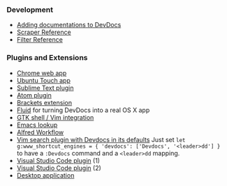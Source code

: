 ### Development

* [Adding documentations to DevDocs](https://github.com/Thibaut/devdocs/wiki/Adding-documentations-to-DevDocs)
* [Scraper Reference](https://github.com/Thibaut/devdocs/wiki/Scraper-Reference)
* [Filter Reference](https://github.com/Thibaut/devdocs/wiki/Filter-Reference)

### Plugins and Extensions

* [Chrome web app](https://chrome.google.com/webstore/detail/devdocs/mnfehgbmkapmjnhcnbodoamcioleeooe)
* [Ubuntu Touch app](https://uappexplorer.com/app/devdocsunofficial.berkes)
* [Sublime Text plugin](https://sublime.wbond.net/packages/DevDocs)
* [Atom plugin](https://atom.io/packages/devdocs)
* [Brackets extension](https://github.com/gruehle/dev-docs-viewer) 
* [Fluid](http://fluidapp.com) for turning DevDocs into a real OS X app
* [GTK shell / Vim integration](https://github.com/naquad/devdocs-shell)
* [Emacs lookup](https://github.com/skeeto/devdocs-lookup)
* [Alfred Workflow](https://github.com/yannickglt/alfred-devdocs)
* [Vim search plugin with Devdocs in its defaults](https://github.com/waiting-for-dev/vim-www) Just set `let g:www_shortcut_engines = { 'devdocs': ['Devdocs', '<leader>dd'] }` to have a `:Devdocs` command and a `<leader>dd` mapping.
* [Visual Studio Code plugin](https://marketplace.visualstudio.com/items?itemName=akfish.vscode-devdocs ) (1)
* [Visual Studio Code plugin](https://marketplace.visualstudio.com/items?itemName=deibit.devdocs) (2)
* [Desktop application](https://github.com/egoist/devdocs-desktop)